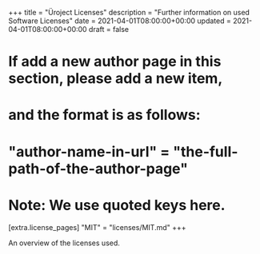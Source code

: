 +++
title = "Üroject Licenses"
description = "Further information on used Software Licenses"
date = 2021-04-01T08:00:00+00:00
updated = 2021-04-01T08:00:00+00:00
draft = false

# If add a new author page in this section, please add a new item,
# and the format is as follows:
#
# "author-name-in-url" = "the-full-path-of-the-author-page"
#
# Note: We use quoted keys here.
[extra.license_pages]
"MIT" = "licenses/MIT.md"
+++

An overview of the licenses used.

